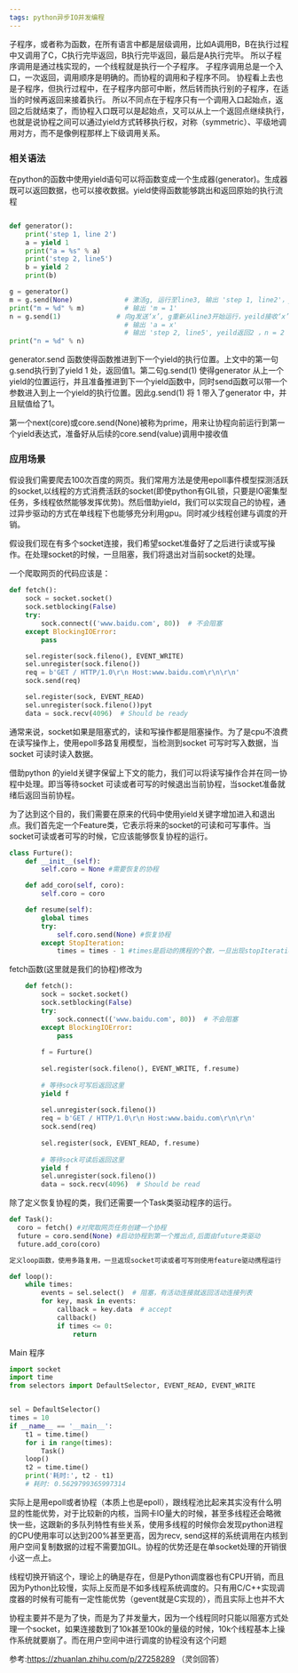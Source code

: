 ```yaml
---
tags: python异步IO并发编程
---
```

子程序，或者称为函数，在所有语言中都是层级调用，比如A调用B，B在执行过程中又调用了C，C执行完毕返回，B执行完毕返回，最后是A执行完毕。
所以子程序调用是通过栈实现的，一个线程就是执行一个子程序。
子程序调用总是一个入口，一次返回，调用顺序是明确的。而协程的调用和子程序不同。
协程看上去也是子程序，但执行过程中，在子程序内部可中断，然后转而执行别的子程序，在适当的时候再返回来接着执行。
所以不同点在于程序只有一个调用入口起始点，返回之后就结束了，而协程入口既可以是起始点，又可以从上一个返回点继续执行，也就是说协程之间可以通过yield方式转移执行权，对称（symmetric）、平级地调用对方，而不是像例程那样上下级调用关系。

### 相关语法

在python的函数中使用yield语句可以将函数变成一个生成器(generator)。生成器既可以返回数据，也可以接收数据。yield使得函数能够跳出和返回原始的执行流程

```python

def generator():
    print('step 1, line 2')
    a = yield 1
    print("a = %s" % a)
    print('step 2, line5')
    b = yield 2
    print(b)

g = generator()
m = g.send(None)             # 激活g, 运行至line3, 输出 'step 1, line2'，yeild返回1，m = 1
print("m = %d" % m)          # 输出 'm = 1'
n = g.send(1)              # 向g发送‘x’, g重新从line3开始运行，yeild接收‘x’，即a='x',
                             # 输出 'a = x'
                             # 输出 'step 2, line5', yeild返回2 ，n = 2
print("n = %d" % n)

```

generator.send 函数使得函数推进到下一个yield的执行位置。上文中的第一句g.send执行到了yield 1 处，返回值1。第二句g.send(1) 使得generator 从上一个yield的位置运行，并且准备推进到下一个yield函数中，同时send函数可以带一个参数进入到上一个yield的执行位置。因此g.send(1) 将 1 带入了generator 中，并且赋值给了1。

第一个next(core)或core.send(None)被称为prime，用来让协程向前运行到第一个yield表达式，准备好从后续的core.send(value)调用中接收值

### 应用场景

假设我们需要爬去100次百度的网页。我们常用方法是使用epoll事件模型探测活跃的socket,以线程的方式消费活跃的socket(即使python有GIL锁，只要是IO密集型任务，多线程依然能够发挥优势)。然后借助yield，我们可以实现自己的协程，通过异步驱动的方式在单线程下也能够充分利用gpu。同时减少线程创建与调度的开销。

假设我们现在有多个socket连接，我们希望socket准备好了之后进行读或写操作。在处理socket的时候，一旦阻塞，我们将退出对当前socket的处理。

一个爬取网页的代码应该是：
```python
def fetch():
    sock = socket.socket()
    sock.setblocking(False)
    try:
        sock.connect(('www.baidu.com', 80))  # 不会阻塞
    except BlockingIOError:
        pass

    sel.register(sock.fileno(), EVENT_WRITE)
    sel.unregister(sock.fileno())
    req = b'GET / HTTP/1.0\r\n Host:www.baidu.com\r\n\r\n'
    sock.send(req)

    sel.register(sock, EVENT_READ)
    sel.unregister(sock.fileno())pyt
    data = sock.recv(4096)  # Should be ready
```
通常来说，socket如果是阻塞式的，读和写操作都是阻塞操作。为了是cpu不浪费在读写操作上，使用epoll多路复用模型，当检测到socket 可写时写入数据，当socket 可读时读入数据。

借助python 的yield关键字保留上下文的能力，我们可以将读写操作合并在同一协程中处理。即当等待socket 可读或者可写的时候退出当前协程，当socket准备就绪后返回当前协程。

为了达到这个目的，我们需要在原来的代码中使用yield关键字增加进入和退出点。我们首先定一个Feature类，它表示将来的socket的可读和可写事件。当socket可读或者可写的时候，它应该能够恢复协程的运行。
```python
class Furture():
    def __init__(self):
        self.coro = None #需要恢复的协程

    def add_coro(self, coro):
        self.coro = coro

    def resume(self):
        global times
        try:
            self.coro.send(None) #恢复协程
        except StopIteration:
            times = times - 1 #times是启动的携程的个数，一旦出现stopIteration er ror 表示当前协程没有返回点，已经处理完毕
```
fetch函数(这里就是我们的协程)修改为
```python
    def fetch():
        sock = socket.socket()
        sock.setblocking(False)
        try:
            sock.connect(('www.baidu.com', 80))  # 不会阻塞
        except BlockingIOError:
            pass
    
        f = Furture()
    
        sel.register(sock.fileno(), EVENT_WRITE, f.resume)
    
        # 等待sock可写后返回这里
        yield f
    
        sel.unregister(sock.fileno())
        req = b'GET / HTTP/1.0\r\n Host:www.baidu.com\r\n\r\n'
        sock.send(req)
    
        sel.register(sock, EVENT_READ, f.resume)
    
        # 等待sock可读后返回这里
        yield f
        sel.unregister(sock.fileno())
        data = sock.recv(4096)  # Should be read
```
除了定义恢复协程的类，我们还需要一个Task类驱动程序的运行。
```python
def Task():
  coro = fetch() #对爬取网页任务创建一个协程
  future = coro.send(None) #启动协程到第一个推出点,后面由future类驱动
  future.add_coro(coro)

定义loop函数，使用多路复用，一旦返现socket可读或者可写则使用feature驱动携程运行

def loop():
    while times:
        events = sel.select()  # 阻塞，有活动连接就返回活动连接列表
        for key, mask in events:
            callback = key.data  # accept
            callback()
            if times <= 0:
                return
```
Main 程序
```python
import socket
import time
from selectors import DefaultSelector, EVENT_READ, EVENT_WRITE


sel = DefaultSelector()
times = 10
if __name__ == '__main__':
    t1 = time.time()
    for i in range(times):
        Task()
    loop()
    t2 = time.time()
    print('耗时:', t2 - t1)
    # 耗时: 0.5629799365997314
```
实际上是用epoll或者协程（本质上也是epoll），跟线程池比起来其实没有什么明显的性能优势，对于比较新的内核，当网卡IO量大的时候，甚至多线程还会略微快一些，这跟新的多队列特性有些关系，使用多线程的时候你会发现python进程的CPU使用率可以达到200%甚至更高，因为recv, send这样的系统调用在内核到用户空间复制数据的过程不需要加GIL。协程的优势还是在单socket处理的开销很小这一点上。

线程切换开销这个，理论上的确是存在，但是Python调度器也有CPU开销，而且因为Python比较慢，实际上反而是不如多线程系统调度的。只有用C/C++实现调度器的时候有可能有一定性能优势（gevent就是C实现的），而且实际上也并不大

协程主要并不是为了快，而是为了并发量大，因为一个线程同时只能以阻塞方式处理一个socket，如果连接数到了10k甚至100k的量级的时候，10k个线程基本上操作系统就要崩了。而在用户空间中进行调度的协程没有这个问题

参考:https://zhuanlan.zhihu.com/p/27258289 （灵剑回答）

